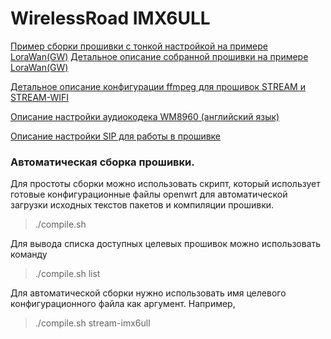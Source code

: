 
# WirelessRoad IMX6ULL

[Пример сборки прошивки с тонкой настройкой на примере LoraWan(GW)](README.lorawan-details.md)
[Детальное описание собранной прошивки на примере LoraWan(GW)](README.lorawan-details.md)

[Детальное описание конфигурации ffmpeg для прошивок STREAM и STREAM-WIFI](README.ffmpeg.md)

[Описание настройки аудиокодека WM8960 (английский язык)](README_audio.md)

[Описание настройки SIP для работы в прошивке](README.sip.md)

### Автоматическая сборка прошивки.
Для простоты сборки можно использовать скрипт, который использует готовые конфигурационные файлы openwrt для автоматической загрузки исходных текстов пакетов и компиляции прошивки.
> ./compile.sh

Для вывода списка доступных целевых прошивок можно использовать команду
> ./compile.sh list

Для автоматической сборки нужно использовать имя целевого конфигурационного файла как аргумент.
Например,
> ./compile.sh stream-imx6ull
